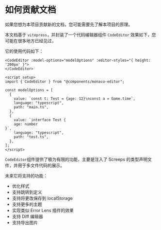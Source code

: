 # 如何贡献文档

如果您想为本项目贡献新的文档，您可能需要先了解本项目的原理。

本文档基于 `vitepress`，并封装了一个代码编辑器组件 `CodeEditor`
效果如下，您可能在很多地方已经见过，

<CodeEditor :model-options="modelOptions" :editor-styles="{height: '200px'}"></CodeEditor>

<script setup>
import {CodeEditor} from '@components/monaco-editor'

const modelOptions = [
    {
        value: `const t: Test = {age: 12}\nconst a = Game.time`,
        language: 'typescript',
        path: 'main.ts'
    },
    {
        value: `interface Test {
    age: number        
}`,
        language: 'typescript',
        path: 'test.ts'
    }
]
</script>

它的使用代码如下：

```vue
<CodeEditor :model-options="modelOptions" :editor-styles="{ height: '200px' }">
</CodeEditor>

<script setup>
import { CodeEditor } from "@components/monaco-editor";

const modelOptions = [
  {
    value: `const t: Test = {age: 12}\nconst a = Game.time`,
    language: "typescript",
    path: "main.ts",
  },
  {
    value: `interface Test {
    age: number        
}`,
    language: "typescript",
    path: "test.ts",
  },
];
</script>
```

`CodeEditor`组件提供了极为有限的功能，主要是注入了 Screeps 的类型声明文件，并用于多文件代码的展示。

未来它将支持的功能：

- 优化样式
- 支持跳转到定义
- 支持将更改保存到 localStorage
- 支持更多的主题
- 实现类似 Error Lens 插件的效果
- 支持 Diff 编辑器
- 支持导出图片
